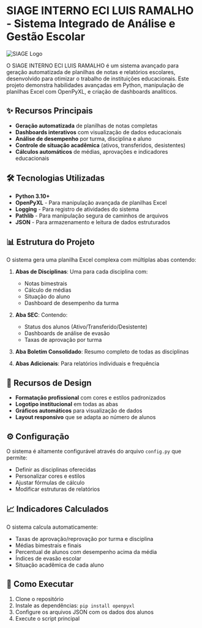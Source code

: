 # SIAGE INTERNO ECI LUIS RAMALHO - Sistema Integrado de Análise e Gestão Escolar

![SIAGE Logo](app/core/static/images/siage_interno.png)

O SIAGE INTERNO ECI LUIS RAMALHO é um sistema avançado para geração automatizada de planilhas de notas e relatórios escolares, desenvolvido para otimizar o trabalho de instituições educacionais. Este projeto demonstra habilidades avançadas em Python, manipulação de planilhas Excel com OpenPyXL, e criação de dashboards analíticos.

## ✨ Recursos Principais

- **Geração automatizada** de planilhas de notas completas
- **Dashboards interativos** com visualização de dados educacionais
- **Análise de desempenho** por turma, disciplina e aluno
- **Controle de situação acadêmica** (ativos, transferidos, desistentes)
- **Cálculos automáticos** de médias, aprovações e indicadores educacionais

## 🛠️ Tecnologias Utilizadas

- **Python 3.10+**
- **OpenPyXL** - Para manipulação avançada de planilhas Excel
- **Logging** - Para registro de atividades do sistema
- **Pathlib** - Para manipulação segura de caminhos de arquivos
- **JSON** - Para armazenamento e leitura de dados estruturados

## 📊 Estrutura do Projeto

O sistema gera uma planilha Excel complexa com múltiplas abas contendo:

1. **Abas de Disciplinas**: Uma para cada disciplina com:
   - Notas bimestrais
   - Cálculo de médias
   - Situação do aluno
   - Dashboard de desempenho da turma

2. **Aba SEC**: Contendo:
   - Status dos alunos (Ativo/Transferido/Desistente)
   - Dashboards de análise de evasão
   - Taxas de aprovação por turma

3. **Aba Boletim Consolidado**: Resumo completo de todas as disciplinas

4. **Abas Adicionais**: Para relatórios individuais e frequência

## 🎨 Recursos de Design

- **Formatação profissional** com cores e estilos padronizados
- **Logotipo institucional** em todas as abas
- **Gráficos automáticos** para visualização de dados
- **Layout responsivo** que se adapta ao número de alunos

## ⚙️ Configuração

O sistema é altamente configurável através do arquivo `config.py` que permite:

- Definir as disciplinas oferecidas
- Personalizar cores e estilos
- Ajustar fórmulas de cálculo
- Modificar estruturas de relatórios

## 📈 Indicadores Calculados

O sistema calcula automaticamente:

- Taxas de aprovação/reprovação por turma e disciplina
- Médias bimestrais e finais
- Percentual de alunos com desempenho acima da média
- Índices de evasão escolar
- Situação acadêmica de cada aluno

## 🚀 Como Executar

1. Clone o repositório
2. Instale as dependências: `pip install openpyxl`
3. Configure os arquivos JSON com os dados dos alunos
4. Execute o script principal

